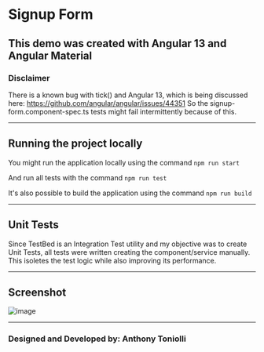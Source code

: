 # Signup Form

## This demo was created with Angular 13 and Angular Material

### Disclaimer
There is a known bug with tick() and Angular 13, which is being discussed here: https://github.com/angular/angular/issues/44351
So the signup-form.component-spec.ts tests might fail intermittently because of this.

---

## Running the project locally
You might run the application locally using the command ```npm run start```

And run all tests with the command ```npm run test```

It's also possible to build the application using the command ```npm run build```

---

## Unit Tests
Since TestBed is an Integration Test utility and my objective was to create Unit Tests, all tests were written creating the component/service manually. This isoletes the test logic while also improving its performance.

---

## Screenshot
![image](https://user-images.githubusercontent.com/26335741/175835197-5b959b92-3458-4a10-be50-c742f8c10bd6.png)

---

### Designed and Developed by: Anthony Toniolli
